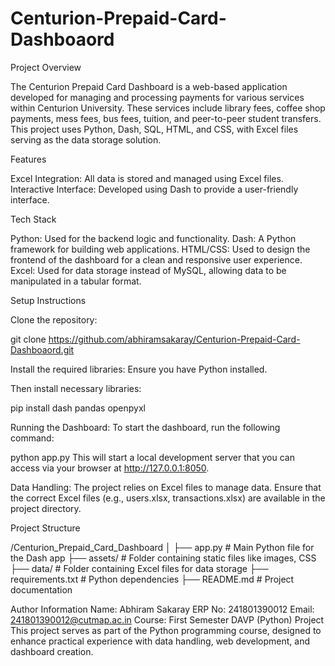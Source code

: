 # Centurion-Prepaid-Card-Dashboaord

Project Overview

The Centurion Prepaid Card Dashboard is a web-based application developed for managing and processing payments for various services within Centurion University. These services include library fees, coffee shop payments, mess fees, bus fees, tuition, and peer-to-peer student transfers. This project uses Python, Dash, SQL, HTML, and CSS, with Excel files serving as the data storage solution.

Features

Excel Integration: All data is stored and managed using Excel files.
Interactive Interface: Developed using Dash to provide a user-friendly interface.

Tech Stack

Python: Used for the backend logic and functionality.
Dash: A Python framework for building web applications.
HTML/CSS: Used to design the frontend of the dashboard for a clean and responsive user experience.
Excel: Used for data storage instead of MySQL, allowing data to be manipulated in a tabular format.

Setup Instructions

Clone the repository:

git clone https://github.com/abhiramsakaray/Centurion-Prepaid-Card-Dashboaord.git

Install the required libraries: Ensure you have Python installed. 

Then install necessary libraries:

pip install dash pandas openpyxl

Running the Dashboard: To start the dashboard, run the following command:

python app.py
This will start a local development server that you can access via your browser at http://127.0.0.1:8050.

Data Handling: The project relies on Excel files to manage data. Ensure that the correct Excel files (e.g., users.xlsx, transactions.xlsx) are available in the project directory.

Project Structure

/Centurion_Prepaid_Card_Dashboard
│
├── app.py               # Main Python file for the Dash app
├── assets/              # Folder containing static files like images, CSS
├── data/                # Folder containing Excel files for data storage
├── requirements.txt     # Python dependencies
├── README.md            # Project documentation

Author Information
Name: Abhiram Sakaray
ERP No: 241801390012
Email: 241801390012@cutmap.ac.in
Course: First Semester DAVP (Python) Project
This project serves as part of the Python programming course, designed to enhance practical experience with data handling, web development, and dashboard creation.

